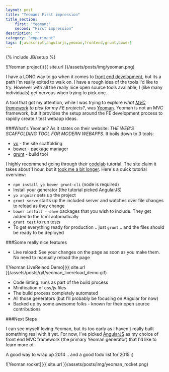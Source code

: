 ```yaml
---
layout: post
title: "Yeoman: First impression"
title_section:
    first: "Yeoman:"
    second: "First impression"
description: ""
category: "experiment"
tags: [javascript,angularjs,yeoman,frontend,grunt,bower]
---
```

{% include JB/setup %}

![Yeoman project]({{ site.url }}/assets/posts/img/yeoman.png)

I have a LONG way to go when it comes to
[front end development](http://en.wikipedia.org/wiki/Front_end_development),
but its a path I'm really exited to walk on. I have a rough idea of the
tools I'd like to try. However with all the
really nice open source tools available, I (like many individuals) get nervous
when trying to pick one.

A tool that got my attention, while I was trying to explore <i>what
[MVC framework](https://github.com/showcases/front-end-javascript-frameworks)
to pick for my FE projects?</i>, was [Yeoman](http://yeoman.io/). Yeoman is not an
MVC framework, but it provides the setup around the FE development process to
rapidly create / test webapp ideas.

###What's Yeoman?
As it states on their website: *THE WEB'S SCAFFOLDING TOOL FOR MODERN WEBAPPS*.
It boils down to 3 tools:

 - [yo](https://github.com/yeoman/yo) - the site scaffolding
 - [bower](http://bower.io/) - package manager
 - [grunt](http://gruntjs.com/) - build tool

I highly recommend going through their [codelab](http://yeoman.io/codelab.html)
tutorial. The site claim it takes about 1 hour, but it
[took me a bit longer](https://github.com/khanduri/YeomanTodo). Here's a quick
tutorial overview:

- `npm install yo bower grunt-cli` (node is required)
- Install your generator (the tutorial picked AngularJS)
- `yo angular` sets up the project
- `grunt serve` starts up the included server and watches over file changes to reload as they change
- `bower install --save` packages that you wish to include. They get added to the html automatically
- `grunt test` to run tests
- To get everything ready for production .. just `grunt` .. and the files should be ready to be deployed

###Some really nice features

 - Live reload: See your changes on the page as soon as you make them. No need
 to manually reload the page

![Yeoman LiveRelaod Demo]({{ site.url }}/assets/posts/gif/yeoman_livereload_demo.gif)

 - Code linting: runs as part of the build process
 - Minification of css/js files
 - The build process completely automated
 - All those generators (but I'll probably be focusing on Angular for now)
 - Backed up by some awesome folks - known for their open source contributions

###Next Steps

I can see myself loving Yeoman, but its too early as I haven't really built
something real with it yet. For now, I've picked
[AngularJS](https://angularjs.org/) as my choice of front end MVC framework (the
primary Yeoman generator) that I'd like to learn more of.

A good way to wrap up 2014 .. and a good todo list for 2015 :)

![Yeoman rocket]({{ site.url }}/assets/posts/img/yeoman_rocket.png)
